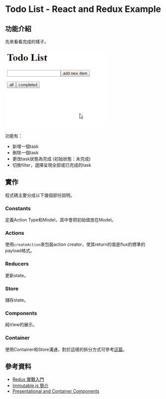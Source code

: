 # Todo List -  React and Redux Example

## 功能介紹
先來看看完成的樣子。

![Todo List -  React and Redux Example](demo.gif)

功能有：

- 新增一個task
- 刪除一個task
- 更改task狀態為完成 (初始狀態：未完成)
- 切換filter，選擇呈現全部或已完成的task

## 實作
程式碼主要分成以下幾個部份說明。

### Constants
定義Action Type和Model，其中會把初始值放在Model。

### Actions
使用`createAction`來包裝action creator，使其return的值是flux的標準的payload格式。

### Reducers
更新state。

### Store
儲存state。

### Components
純View的展示。

### Container
使用Container和Store溝通，對於這樣的拆分方式可參考[這篇](https://medium.com/@dan_abramov/smart-and-dumb-components-7ca2f9a7c7d0#.nr2ds9lyk)。

## 參考資料
- [Redux 實戰入門](https://github.com/kdchang/reactjs101/blob/master/Ch07/react-redux-real-world-example.md)
- [Immutable.js 簡介](https://rhadow.github.io/2015/05/10/flux-immutable)
- [Presentational and Container Components](https://medium.com/@dan_abramov/smart-and-dumb-components-7ca2f9a7c7d0#.nr2ds9lyk)